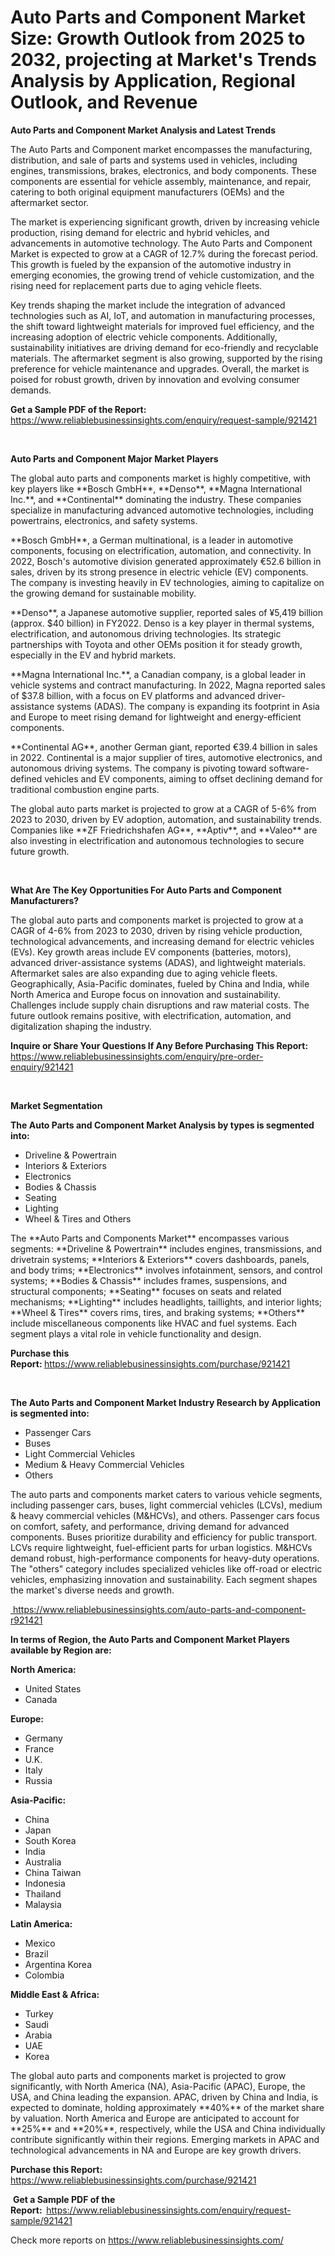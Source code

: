 <p><h1>Auto Parts and Component Market Size: Growth Outlook from 2025 to 2032, projecting at Market's Trends Analysis by Application, Regional Outlook, and Revenue</h1></p><p><strong>Auto Parts and Component Market Analysis and Latest Trends</strong></p>
<p><p>The Auto Parts and Component market encompasses the manufacturing, distribution, and sale of parts and systems used in vehicles, including engines, transmissions, brakes, electronics, and body components. These components are essential for vehicle assembly, maintenance, and repair, catering to both original equipment manufacturers (OEMs) and the aftermarket sector.</p><p>The market is experiencing significant growth, driven by increasing vehicle production, rising demand for electric and hybrid vehicles, and advancements in automotive technology. The Auto Parts and Component Market is expected to grow at a CAGR of 12.7% during the forecast period. This growth is fueled by the expansion of the automotive industry in emerging economies, the growing trend of vehicle customization, and the rising need for replacement parts due to aging vehicle fleets.</p><p>Key trends shaping the market include the integration of advanced technologies such as AI, IoT, and automation in manufacturing processes, the shift toward lightweight materials for improved fuel efficiency, and the increasing adoption of electric vehicle components. Additionally, sustainability initiatives are driving demand for eco-friendly and recyclable materials. The aftermarket segment is also growing, supported by the rising preference for vehicle maintenance and upgrades. Overall, the market is poised for robust growth, driven by innovation and evolving consumer demands.</p></p>
<p><strong>Get a Sample PDF of the Report:&nbsp;</strong> <a href="https://www.reliablebusinessinsights.com/enquiry/request-sample/921421?utm_campaign=2032&utm_medium=2&utm_source=Github&utm_content=ia&utm_term=23012025&utm_id=auto-parts-and-component">https://www.reliablebusinessinsights.com/enquiry/request-sample/921421</a></p>
<p>&nbsp;</p>
<p><strong>Auto Parts and Component Major Market Players</strong></p>
<p><p>The global auto parts and components market is highly competitive, with key players like **Bosch GmbH**, **Denso**, **Magna International Inc.**, and **Continental** dominating the industry. These companies specialize in manufacturing advanced automotive technologies, including powertrains, electronics, and safety systems. </p><p>**Bosch GmbH**, a German multinational, is a leader in automotive components, focusing on electrification, automation, and connectivity. In 2022, Bosch's automotive division generated approximately €52.6 billion in sales, driven by its strong presence in electric vehicle (EV) components. The company is investing heavily in EV technologies, aiming to capitalize on the growing demand for sustainable mobility.</p><p>**Denso**, a Japanese automotive supplier, reported sales of ¥5,419 billion (approx. $40 billion) in FY2022. Denso is a key player in thermal systems, electrification, and autonomous driving technologies. Its strategic partnerships with Toyota and other OEMs position it for steady growth, especially in the EV and hybrid markets.</p><p>**Magna International Inc.**, a Canadian company, is a global leader in vehicle systems and contract manufacturing. In 2022, Magna reported sales of $37.8 billion, with a focus on EV platforms and advanced driver-assistance systems (ADAS). The company is expanding its footprint in Asia and Europe to meet rising demand for lightweight and energy-efficient components.</p><p>**Continental AG**, another German giant, reported €39.4 billion in sales in 2022. Continental is a major supplier of tires, automotive electronics, and autonomous driving systems. The company is pivoting toward software-defined vehicles and EV components, aiming to offset declining demand for traditional combustion engine parts.</p><p>The global auto parts market is projected to grow at a CAGR of 5-6% from 2023 to 2030, driven by EV adoption, automation, and sustainability trends. Companies like **ZF Friedrichshafen AG**, **Aptiv**, and **Valeo** are also investing in electrification and autonomous technologies to secure future growth.</p></p>
<p>&nbsp;</p>
<p><strong>What Are The Key Opportunities For Auto Parts and Component Manufacturers?</strong></p>
<p><p>The global auto parts and components market is projected to grow at a CAGR of 4-6% from 2023 to 2030, driven by rising vehicle production, technological advancements, and increasing demand for electric vehicles (EVs). Key growth areas include EV components (batteries, motors), advanced driver-assistance systems (ADAS), and lightweight materials. Aftermarket sales are also expanding due to aging vehicle fleets. Geographically, Asia-Pacific dominates, fueled by China and India, while North America and Europe focus on innovation and sustainability. Challenges include supply chain disruptions and raw material costs. The future outlook remains positive, with electrification, automation, and digitalization shaping the industry.</p></p>
<p><strong>Inquire or Share Your Questions If Any Before Purchasing This Report:</strong> <a href="https://www.reliablebusinessinsights.com/enquiry/pre-order-enquiry/921421?utm_campaign=2032&utm_medium=2&utm_source=Github&utm_content=ia&utm_term=23012025&utm_id=auto-parts-and-component">https://www.reliablebusinessinsights.com/enquiry/pre-order-enquiry/921421</a></p>
<p>&nbsp;</p>
<p><strong>Market Segmentation</strong></p>
<p><strong>The Auto Parts and Component Market Analysis by types is segmented into:</strong></p>
<p><ul><li>Driveline & Powertrain</li><li>Interiors & Exteriors</li><li>Electronics</li><li>Bodies & Chassis</li><li>Seating</li><li>Lighting</li><li>Wheel & Tires and Others</li></ul></p>
<p><p>The **Auto Parts and Components Market** encompasses various segments: **Driveline & Powertrain** includes engines, transmissions, and drivetrain systems; **Interiors & Exteriors** covers dashboards, panels, and body trims; **Electronics** involves infotainment, sensors, and control systems; **Bodies & Chassis** includes frames, suspensions, and structural components; **Seating** focuses on seats and related mechanisms; **Lighting** includes headlights, taillights, and interior lights; **Wheel & Tires** covers rims, tires, and braking systems; **Others** include miscellaneous components like HVAC and fuel systems. Each segment plays a vital role in vehicle functionality and design.</p></p>
<p><strong>Purchase this Report:&nbsp;</strong><a href="https://www.reliablebusinessinsights.com/purchase/921421?utm_campaign=2032&utm_medium=2&utm_source=Github&utm_content=ia&utm_term=23012025&utm_id=auto-parts-and-component">https://www.reliablebusinessinsights.com/purchase/921421</a></p>
<p>&nbsp;</p>
<p><strong>The Auto Parts and Component Market Industry Research by Application is segmented into:</strong></p>
<p><ul><li>Passenger Cars</li><li>Buses</li><li>Light Commercial Vehicles</li><li>Medium & Heavy Commercial Vehicles</li><li>Others</li></ul></p>
<p><p>The auto parts and components market caters to various vehicle segments, including passenger cars, buses, light commercial vehicles (LCVs), medium & heavy commercial vehicles (M&HCVs), and others. Passenger cars focus on comfort, safety, and performance, driving demand for advanced components. Buses prioritize durability and efficiency for public transport. LCVs require lightweight, fuel-efficient parts for urban logistics. M&HCVs demand robust, high-performance components for heavy-duty operations. The "others" category includes specialized vehicles like off-road or electric vehicles, emphasizing innovation and sustainability. Each segment shapes the market's diverse needs and growth.</p></p>
<p><a href="https://www.reliablebusinessinsights.com/auto-parts-and-component-r921421?utm_campaign=2032&utm_medium=2&utm_source=Github&utm_content=ia&utm_term=23012025&utm_id=auto-parts-and-component">&nbsp;https://www.reliablebusinessinsights.com/auto-parts-and-component-r921421</a></p>
<p><strong>In terms of Region, the Auto Parts and Component Market Players available by Region are:</strong></p>
<p>
    <p> <strong> North America: </strong>
        <ul>
            <li>United States</li>
            <li>Canada</li>
        </ul>
        </p> 
    <p> <strong> Europe: </strong>
        <ul>
            <li>Germany</li>
            <li>France</li>
            <li>U.K.</li>
            <li>Italy</li>
            <li>Russia</li>
        </ul>
        </p> 
    <p> <strong> Asia-Pacific: </strong>
        <ul>
            <li>China</li>
            <li>Japan</li>
            <li>South Korea</li>
            <li>India</li>
            <li>Australia</li>
            <li>China Taiwan</li>
            <li>Indonesia</li>
            <li>Thailand</li>
            <li>Malaysia</li>
        </ul>
        </p> 
    <p> <strong> Latin America: </strong>
        <ul>
            <li>Mexico</li>
            <li>Brazil</li>
            <li>Argentina Korea</li>
            <li>Colombia</li>
        </ul>
        </p> 
    <p> <strong> Middle East & Africa: </strong>
        <ul>
            <li>Turkey</li>
            <li>Saudi</li>
            <li>Arabia</li>
            <li>UAE</li>
            <li>Korea</li>
        </ul>
    </p>
    </p>
<p><p>The global auto parts and components market is projected to grow significantly, with North America (NA), Asia-Pacific (APAC), Europe, the USA, and China leading the expansion. APAC, driven by China and India, is expected to dominate, holding approximately **40%** of the market share by valuation. North America and Europe are anticipated to account for **25%** and **20%**, respectively, while the USA and China individually contribute significantly within their regions. Emerging markets in APAC and technological advancements in NA and Europe are key growth drivers.</p></p>
<p><strong>Purchase this Report: </strong><a href="https://www.reliablebusinessinsights.com/purchase/921421?utm_campaign=2032&utm_medium=2&utm_source=Github&utm_content=ia&utm_term=23012025&utm_id=auto-parts-and-component">https://www.reliablebusinessinsights.com/purchase/921421</a></p>
<p>&nbsp;<strong>Get a Sample PDF of the Report:&nbsp;&nbsp;</strong><a href="https://www.reliablebusinessinsights.com/enquiry/request-sample/921421?utm_campaign=2032&utm_medium=2&utm_source=Github&utm_content=ia&utm_term=23012025&utm_id=auto-parts-and-component">https://www.reliablebusinessinsights.com/enquiry/request-sample/921421</a></p>
<p><strong></strong></p>
<p>Check more reports on <a href="https://www.reliablebusinessinsights.com/?utm_campaign=2032&utm_medium=2&utm_source=Github&utm_content=ia&utm_term=23012025&utm_id=auto-parts-and-component">https://www.reliablebusinessinsights.com/</a></p>